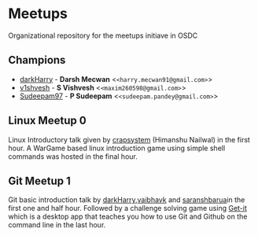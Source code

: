 # Meetups
Organizational repository for the meetups initiave in OSDC

## Champions
* [darkHarry](https://github.com/darkharry) - **Darsh Mecwan** &lt;`<harry.mecwan91@gmail.com>`&gt;
* [v1shvesh](https://github.com/v1shvesh) - **S Vishvesh** &lt;`<maxim260598@gmail.com>`&gt;
* [Sudeepam97](https://github.com/Sudeepam97) - **P Sudeepam** &lt;`<sudeepam.pandey@gmail.com>`&gt;

## Linux Meetup 0

Linux Introductory talk given by [crapsystem](https://github.com/crapsystem) (Himanshu Nailwal) in the first hour.
A WarGame based linux introduction game using simple shell commands was hosted in the final hour.

## Git Meetup 1

Git basic introduction talk by [darkHarry](https://github.com/darkHarry),[vaibhavk](https://github.com/vaibhavk) and [saranshbarua](https://github.com/saranshbarua)in the first one and half hour.
Followed by a challenge solving game using [Get-it](https://github.com/jlord/git-it-electron) which is a desktop app that teaches you how to use Git and Github on the command line in the last hour.
